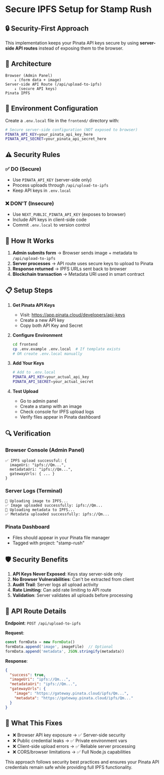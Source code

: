 # Secure IPFS Setup for Stamp Rush

## 🔒 Security-First Approach

This implementation keeps your Pinata API keys secure by using **server-side API routes** instead of exposing them to the browser.

## 📁 Architecture

```
Browser (Admin Panel)
    ↓ (form data + image)
Server-side API Route (/api/upload-to-ipfs)
    ↓ (secure API keys)
Pinata IPFS
```

## 🔧 Environment Configuration

Create a `.env.local` file in the `frontend/` directory with:

```bash
# Secure server-side configuration (NOT exposed to browser)
PINATA_API_KEY=your_pinata_api_key_here
PINATA_API_SECRET=your_pinata_api_secret_here
```

## ⚠️ Security Rules

### ✅ DO (Secure)
- Use `PINATA_API_KEY` (server-side only)
- Process uploads through `/api/upload-to-ipfs`
- Keep API keys in `.env.local`

### ❌ DON'T (Insecure)
- Use `NEXT_PUBLIC_PINATA_API_KEY` (exposes to browser)
- Include API keys in client-side code
- Commit `.env.local` to version control

## 🚀 How It Works

1. **Admin submits form** → Browser sends image + metadata to `/api/upload-to-ipfs`
2. **Server processes** → API route uses secure keys to upload to Pinata
3. **Response returned** → IPFS URLs sent back to browser
4. **Blockchain transaction** → Metadata URI used in smart contract

## 📋 Setup Steps

1. **Get Pinata API Keys**
   - Visit: https://app.pinata.cloud/developers/api-keys
   - Create a new API key
   - Copy both API Key and Secret

2. **Configure Environment**
   ```bash
   cd frontend
   cp .env.example .env.local  # If template exists
   # OR create .env.local manually
   ```

3. **Add Your Keys**
   ```bash
   # Add to .env.local
   PINATA_API_KEY=your_actual_api_key
   PINATA_API_SECRET=your_actual_secret
   ```

4. **Test Upload**
   - Go to admin panel
   - Create a stamp with an image
   - Check console for IPFS upload logs
   - Verify files appear in Pinata dashboard

## 🔍 Verification

### Browser Console (Admin Panel)
```
✅ IPFS upload successful: {
  imageUri: "ipfs://Qm...",
  metadataUri: "ipfs://Qm...",
  gatewayUrls: { ... }
}
```

### Server Logs (Terminal)
```
📸 Uploading image to IPFS...
✅ Image uploaded successfully: ipfs://Qm...
📄 Uploading metadata to IPFS...
✅ Metadata uploaded successfully: ipfs://Qm...
```

### Pinata Dashboard
- Files should appear in your Pinata file manager
- Tagged with project: "stamp-rush"

## 🛡️ Security Benefits

1. **API Keys Never Exposed**: Keys stay server-side only
2. **No Browser Vulnerabilities**: Can't be extracted from client
3. **Audit Trail**: Server logs all upload activity
4. **Rate Limiting**: Can add rate limiting to API route
5. **Validation**: Server validates all uploads before processing

## 🔧 API Route Details

**Endpoint**: `POST /api/upload-to-ipfs`

**Request**:
```javascript
const formData = new FormData()
formData.append('image', imageFile)  // Optional
formData.append('metadata', JSON.stringify(metadata))
```

**Response**:
```json
{
  "success": true,
  "imageUri": "ipfs://Qm...",
  "metadataUri": "ipfs://Qm...",
  "gatewayUrls": {
    "image": "https://gateway.pinata.cloud/ipfs/Qm...",
    "metadata": "https://gateway.pinata.cloud/ipfs/Qm..."
  }
}
```

## 🎯 What This Fixes

- ❌ Browser API key exposure → ✅ Server-side security
- ❌ Public credential leaks → ✅ Private environment vars
- ❌ Client-side upload errors → ✅ Reliable server processing
- ❌ CORS/browser limitations → ✅ Full Node.js capabilities

This approach follows security best practices and ensures your Pinata API credentials remain safe while providing full IPFS functionality. 